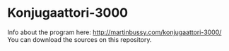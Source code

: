 # Konjugaattori-3000

Info about the program here: http://martinbussy.com/konjugaattori-3000/
You can download the sources on this repository.
